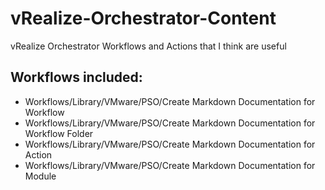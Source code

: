 # vRealize-Orchestrator-Content
vRealize Orchestrator Workflows and Actions that I think are useful

## Workflows included:
* Workflows/Library/VMware/PSO/Create Markdown Documentation for Workflow
* Workflows/Library/VMware/PSO/Create Markdown Documentation for Workflow Folder
* Workflows/Library/VMware/PSO/Create Markdown Documentation for Action
* Workflows/Library/VMware/PSO/Create Markdown Documentation for Module
